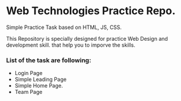 # Web Technologies Practice Repo.

Simple Practice Task based on HTML, JS, CSS.

This Repository is specially designed for practice Web Design and development skill. that help you to imporve the skills.

### List of the task are following:

- Login Page
- Simple Leading Page
- Simple Home Page.
- Team Page
